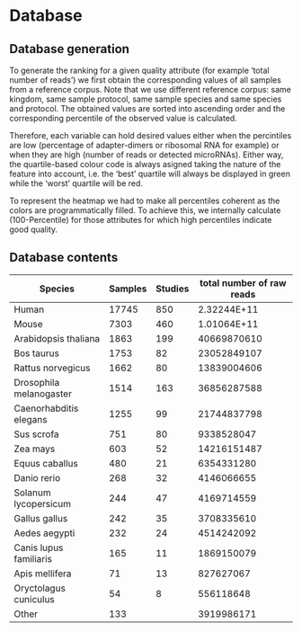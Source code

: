 # Database

## Database generation

To generate the ranking for a given quality attribute (for example ‘total number of reads’) we
first obtain the corresponding values of all samples from a reference corpus. Note that we
use different reference corpus: same kingdom, same sample protocol, same sample species and same
species and protocol. The obtained values are sorted into ascending order and the
corresponding percentile of the observed value is calculated. 

Therefore, each variable can hold desired values either when the percintiles are low (percentage of adapter-dimers or ribosomal RNA for example) or when they are high (number of reads or detected microRNAs). Either way, the quartile-based colour code is always asigned taking the nature of the feature into account, i.e. the ‘best’ quartile will always be displayed in green while the ‘worst’ quartile will be red. 

To represent the heatmap we had to make all percentiles coherent as the colors are programmatically filled. To achieve this, we internally calculate (100-Percentile) for those attributes for which high percentiles indicate good quality.

## Database contents

|Species|Samples|Studies|total number of raw reads|
| --- | --- | --- | --- |
|Human|17745|850|2.32244E+11|
|Mouse|7303|460|1.01064E+11|
|Arabidopsis thaliana|1863|199|40669870610|
|Bos taurus|1753|82|23052849107|
|Rattus norvegicus|1662|80|13839004606|
|Drosophila melanogaster|1514|163|36856287588|
|Caenorhabditis elegans|1255|99|21744837798|
|Sus scrofa|751|80|9338528047|
|Zea mays|603|52|14216151487|
|Equus caballus|480|21|6354331280|
|Danio rerio|268|32|4146066655|
|Solanum lycopersicum|244|47|4169714559|
|Gallus gallus |242|35|3708335610|
|Aedes aegypti |232|24|4514242092|
|Canis lupus familiaris|165|11|1869150079|
|Apis mellifera |71|13|827627067|
|Oryctolagus cuniculus|54|8|556118648|
|Other|133||3919986171|


